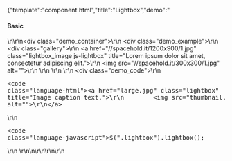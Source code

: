 {"template":"component.html","title":"Lightbox","demo":"<h4>Basic</h4>\n\r\n<div class=\"demo_container\">\r\n  <div class=\"demo_example\">\r\n    <div class=\"gallery\">\r\n      <a href=\"//spacehold.it/1200x900/1.jpg\" class=\"lightbox_image js-lightbox\" title=\"Lorem ipsum dolor sit amet, consectetur adipiscing elit.\">\r\n        <img src=\"//spacehold.it/300x300/1.jpg\" alt=\"\">\r\n      </a>\r\n    </div>\r\n  </div>\r\n  <div class=\"demo_code\">\r\n    <pre><code class=\"language-html\">&lt;a href=&quot;large.jpg&quot; class=&quot;lightbox&quot; title=&quot;Image caption text.&quot;&gt;\r\n&Tab;&lt;img src=&quot;thumbnail.jpg&quot; alt=&quot;&quot;&gt;\r\n&lt;/a&gt;</code></pre>\r\n    <pre><code class=\"language-javascript\">$(\".lightbox\").lightbox();</code></pre>\r\n  </div>\r\n</div>\n\r\n<style>\r\n  .inline_content { width: 300px; overflow: hidden; padding: 0 20px; }\r\n  .inline_content h2 { margin-top: 20px; }\r\n\r\n  .fs-lightbox h3 { font-style: italic; font-size: 16px; margin: 0; padding: 5px 0; }\r\n\r\n  .fs-lightbox-mobile .inline_content,\r\n  .fs-lightbox-mobile .inline_content h3 { color: #fff; }\r\n</style>\r\n\r\n<script>\r\n  $(function() {\r\n    $.lightbox(\"defaults\", {\r\n      videoFormatter: {\r\n        \"viddler\": {\r\n          pattern: /(?:viddler\\.com\\/)((v\\/)|(\\/u\\/\\w\\/)|(embed\\/)|(watch\\?))\\??v?=?([^#\\&\\?\\/]*)/,\r\n          format: function formatViddler(parts) {\r\n            return '//www.viddler.com/embed/' + parts[6];\r\n          }\r\n        }\r\n      }\r\n    });\r\n\r\n    $(\".lightbox\").not(\".lightbox_format\").lightbox({\r\n    });\r\n\r\n    $(\".js-lightbox_format\").lightbox({\r\n      formatter: customFormat\r\n    });\r\n\r\n    $(\".js-lightbox_object\").click(launchObject);\r\n  });\r\n\r\n  function customFormat() {\r\n    return '<h3>' + this.attr(\"title\") + \"</h3>\";\r\n  }\r\n\r\n  function launchObject() {\r\n    $.lightbox( $('<div class=\"inline_content\"><h2>More Content!</h2><p>This was created by jQuery and loaded into the new Lightbox instance.</p></div>'), {\r\n      mobile: true,\r\n      theme: $(\".js-theme_select\").val()\r\n    });\r\n  }\r\n</script>\r\n\r\n<h4>Gallery</h4>\n\n<!-- START: FIRSTDEMO -->\n\n<style>\n  .gallery { margin: 20px 0; overflow: hidden; }\n\n  .lightbox_image { display: block; float: left; margin: 0 2% 10px 0; width: 31.3333%; max-width: 150px; }\n  .lightbox_image img { display: block; width: 100%; }\n\n  .no-touch .lightbox_image:hover {\n    box-shadow: 0 0 5px rgba(0, 0, 0, 0.1);\n  }\n</style>\n\n<div class=\"demo_container\">\r\n  <div class=\"demo_example\">\r\n    <div class=\"gallery\">\r\n      <a href=\"//spacehold.it/1200x900/1.jpg\" class=\"lightbox_image js-lightbox\" data-lightbox-gallery=\"image_gallery\" title=\"Curabitur blandit tempus porttitor.\">\r\n          <img src=\"//spacehold.it/300x300/1.jpg\" alt=\"\">\r\n      </a>\n      <a href=\"//spacehold.it/900x1200/2.jpg\" class=\"lightbox_image js-lightbox\" data-lightbox-gallery=\"image_gallery\" title=\"Lorem ipsum dolor sit amet, consectetur adipiscing elit.\">\r\n          <img src=\"//spacehold.it/300x300/2.jpg\" alt=\"\">\r\n      </a>\r\n      <a href=\"//spacehold.it/1200x900/3.jpg\" class=\"lightbox_image js-lightbox\" data-lightbox-gallery=\"image_gallery\" title=\"Fusce dapibus, tellus ac cursus commodo, tortor mauris condimentum nibh, ut fermentum massa justo sit amet risus.\">\r\n          <img src=\"//spacehold.it/300x300/3.jpg\" alt=\"\">\r\n      </a>\n\n      <!-- <a href=\"//www.youtube.com/embed/zsJpUCWfyPE?rel=0&autoplay=1&fs=1\" class=\"button lightbox\" data-lightbox-gallery=\"image_gallery\" title=\"Sed posuere consectetur est at lobortis.\">\n        YouTube Video\n      </a> -->\n    </div>\r\n  </div>\r\n  <div class=\"demo_code\">\r\n    <pre><code class=\"language-html\">&lt;a href=&quot;large_1.jpg&quot; class=&quot;lightbox&quot; data-lightbox-gallery=&quot;gallery_name&quot; title=&quot;Image caption text.&quot;&gt;\r\n&Tab;&lt;img src=&quot;thumbnail_1.jpg&quot; alt=&quot;&quot;&gt;\r\n&lt;/a&gt;\r\n&lt;a href=&quot;large_2.jpg&quot; class=&quot;lightbox&quot; data-lightbox-gallery=&quot;gallery_name&quot; title=&quot;Image caption text.&quot;&gt;\r\n&Tab;&lt;img src=&quot;thumbnail_2.jpg&quot; alt=&quot;&quot;&gt;\r\n&lt;/a&gt;\r\n&lt;a href=&quot;large_3.jpg&quot; class=&quot;lightbox&quot; data-lightbox-gallery=&quot;gallery_name&quot; title=&quot;Image caption text.&quot;&gt;\r\n&Tab;&lt;img src=&quot;thumbnail_3.jpg&quot; alt=&quot;&quot;&gt;\r\n&lt;/a&gt;</code></pre>\r\n    <pre><code class=\"language-javascript\">$(\".lightbox\").lightbox();</code></pre>\r\n  </div>\r\n</div>\n\n<!-- END: FIRSTDEMO -->\n\r\n<h4>Thumbnails</h4>\r\n<div class=\"demo_container\">\r\n  <div class=\"demo_example\">\r\n    <div class=\"gallery\">\r\n      <a href=\"//spacehold.it/1200x900/1.jpg\" class=\"button js-lightbox\" data-lightbox-gallery=\"thumbnail_gallery\" title=\"Curabitur blandit tempus porttitor.\" data-lightbox-thumbnail=\"//spacehold.it/300x300/1.jpg\" data-lightbox-options='{\"thumbnails\":true}'>\r\n          Thumbnail Gallery\r\n      </a>\r\n      <a href=\"//spacehold.it/1200x900/1.jpg\" class=\"button js-lightbox\" data-lightbox-gallery=\"mobile_thumbnail_gallery\" title=\"Curabitur blandit tempus porttitor.\" data-lightbox-thumbnail=\"//spacehold.it/300x300/1.jpg\" data-lightbox-options='{\"thumbnails\":true,\"mobile\":true}'>\r\n          Mobile Thumbnail Gallery\r\n      </a>\r\n    </div>\r\n    <div style=\"display: none;\">\r\n      <a href=\"//spacehold.it/900x1200/2.jpg\" class=\"lightbox_image js-lightbox\" data-lightbox-gallery=\"thumbnail_gallery\" title=\"Lorem ipsum dolor sit amet, consectetur adipiscing elit.\" data-lightbox-options='{\"thumbnails\":true}'>\r\n          <img src=\"//spacehold.it/300x200/2.jpg\" alt=\"\">\r\n      </a>\r\n      <a href=\"//spacehold.it/1200x900/3.jpg\" class=\"lightbox_image js-lightbox\" data-lightbox-gallery=\"thumbnail_gallery\" title=\"Fusce dapibus, tellus ac cursus commodo, tortor mauris condimentum nibh, ut fermentum massa justo sit amet risus.\" data-lightbox-options='{\"thumbnails\":true}'>\r\n          <img src=\"//spacehold.it/200x300/3.jpg\" alt=\"\">\r\n      </a>\r\n      <a href=\"//spacehold.it/900x1200/4.jpg\" class=\"lightbox_image js-lightbox\" data-lightbox-gallery=\"thumbnail_gallery\" title=\"Sed posuere consectetur est at lobortis.\" data-lightbox-options='{\"thumbnails\":true}'>\r\n          <img src=\"//spacehold.it/300x300/4.jpg\" alt=\"\">\r\n      </a>\r\n      <a href=\"//spacehold.it/1200x900/5.jpg\" class=\"lightbox_image js-lightbox\" data-lightbox-gallery=\"thumbnail_gallery\" title=\"Nulla vitae elit libero, a pharetra augue.\" data-lightbox-options='{\"thumbnails\":true}'>\r\n          <img src=\"//spacehold.it/300x200/5.jpg\" alt=\"\">\r\n      </a>\r\n      <a href=\"//spacehold.it/900x1200/6.jpg\" class=\"lightbox_image js-lightbox\" data-lightbox-gallery=\"thumbnail_gallery\" title=\"Nullam quis risus eget urna mollis ornare vel eu leo.\" data-lightbox-options='{\"thumbnails\":true}'>\r\n          <img src=\"//spacehold.it/200x300/6.jpg\" alt=\"\">\r\n      </a>\r\n      <a href=\"//spacehold.it/1200x900/7.jpg\" class=\"lightbox_image js-lightbox\" data-lightbox-gallery=\"thumbnail_gallery\" title=\"Aenean lacinia bibendum nulla sed consectetur.\" data-lightbox-options='{\"thumbnails\":true}'>\r\n          <img src=\"//spacehold.it/300x300/7.jpg\" alt=\"\">\r\n      </a>\r\n      <a href=\"//spacehold.it/900x1200/8.jpg\" class=\"lightbox_image js-lightbox\" data-lightbox-gallery=\"thumbnail_gallery\" title=\"Sed posuere consectetur est at lobortis.\" data-lightbox-options='{\"thumbnails\":true}'>\r\n          <img src=\"//spacehold.it/300x200/8.jpg\" alt=\"\">\r\n      </a>\r\n      <a href=\"//spacehold.it/1200x900/9.jpg\" class=\"lightbox_image js-lightbox\" data-lightbox-gallery=\"thumbnail_gallery\" title=\"Praesent commodo cursus magna, vel scelerisque nisl consectetur et.\" data-lightbox-options='{\"thumbnails\":true}'>\r\n          <img src=\"//spacehold.it/200x300/9.jpg\" alt=\"\">\r\n      </a>\r\n      <a href=\"//spacehold.it/900x1200/10.jpg\" class=\"lightbox_image js-lightbox\" data-lightbox-gallery=\"thumbnail_gallery\" title=\"Nullam quis risus eget urna mollis ornare vel eu leo.\" data-lightbox-options='{\"thumbnails\":true}'>\r\n          <img src=\"//spacehold.it/300x300/10.jpg\" alt=\"\">\r\n      </a>\r\n    </div>\r\n    <div style=\"display: none;\">\r\n      <a href=\"//spacehold.it/1200x900/2.jpg\" class=\"lightbox_image js-lightbox\" data-lightbox-gallery=\"mobile_thumbnail_gallery\" title=\"Lorem ipsum dolor sit amet, consectetur adipiscing elit.\" data-lightbox-options='{\"thumbnails\":true}'>\r\n          <img src=\"//spacehold.it/300x200/2.jpg\" alt=\"\">\r\n      </a>\r\n      <a href=\"//spacehold.it/900x1200/3.jpg\" class=\"lightbox_image js-lightbox\" data-lightbox-gallery=\"mobile_thumbnail_gallery\" title=\"Fusce dapibus, tellus ac cursus commodo, tortor mauris condimentum nibh, ut fermentum massa justo sit amet risus.\" data-lightbox-options='{\"thumbnails\":true}'>\r\n          <img src=\"//spacehold.it/200x300/3.jpg\" alt=\"\">\r\n      </a>\r\n      <a href=\"//spacehold.it/1200x900/4.jpg\" class=\"lightbox_image js-lightbox\" data-lightbox-gallery=\"mobile_thumbnail_gallery\" title=\"Sed posuere consectetur est at lobortis.\" data-lightbox-options='{\"thumbnails\":true}'>\r\n          <img src=\"//spacehold.it/300x300/4.jpg\" alt=\"\">\r\n      </a>\r\n      <a href=\"//spacehold.it/900x1200/5.jpg\" class=\"lightbox_image js-lightbox\" data-lightbox-gallery=\"mobile_thumbnail_gallery\" title=\"Nulla vitae elit libero, a pharetra augue.\" data-lightbox-options='{\"thumbnails\":true}'>\r\n          <img src=\"//spacehold.it/300x200/5.jpg\" alt=\"\">\r\n      </a>\r\n      <a href=\"//spacehold.it/1200x900/6.jpg\" class=\"lightbox_image js-lightbox\" data-lightbox-gallery=\"mobile_thumbnail_gallery\" title=\"Nullam quis risus eget urna mollis ornare vel eu leo.\" data-lightbox-options='{\"thumbnails\":true}'>\r\n          <img src=\"//spacehold.it/200x300/6.jpg\" alt=\"\">\r\n      </a>\r\n      <a href=\"//spacehold.it/900x1200/7.jpg\" class=\"lightbox_image js-lightbox\" data-lightbox-gallery=\"mobile_thumbnail_gallery\" title=\"Aenean lacinia bibendum nulla sed consectetur.\" data-lightbox-options='{\"thumbnails\":true}'>\r\n          <img src=\"//spacehold.it/300x300/7.jpg\" alt=\"\">\r\n      </a>\r\n      <a href=\"//spacehold.it/1200x900/8.jpg\" class=\"lightbox_image js-lightbox\" data-lightbox-gallery=\"mobile_thumbnail_gallery\" title=\"Sed posuere consectetur est at lobortis.\" data-lightbox-options='{\"thumbnails\":true}'>\r\n          <img src=\"//spacehold.it/300x200/8.jpg\" alt=\"\">\r\n      </a>\r\n      <a href=\"//spacehold.it/900x1200/9.jpg\" class=\"lightbox_image js-lightbox\" data-lightbox-gallery=\"mobile_thumbnail_gallery\" title=\"Praesent commodo cursus magna, vel scelerisque nisl consectetur et.\" data-lightbox-options='{\"thumbnails\":true}'>\r\n          <img src=\"//spacehold.it/200x300/9.jpg\" alt=\"\">\r\n      </a>\r\n      <a href=\"//spacehold.it/1200x900/10.jpg\" class=\"lightbox_image js-lightbox\" data-lightbox-gallery=\"mobile_thumbnail_gallery\" title=\"Nullam quis risus eget urna mollis ornare vel eu leo.\" data-lightbox-options='{\"thumbnails\":true}'>\r\n          <img src=\"//spacehold.it/300x300/10.jpg\" alt=\"\">\r\n      </a>\r\n    </div>\r\n  </div>\r\n  <div class=\"demo_code\">\r\n    <pre><code class=\"language-html\">&lt;a href=&quot;large_1.jpg&quot; class=&quot;lightbox&quot; data-lightbox-gallery=&quot;gallery_name&quot; title=&quot;Image caption text.&quot;&gt;\r\n&Tab;&lt;img src=&quot;thumbnail_1.jpg&quot; alt=&quot;&quot;&gt;\r\n&lt;/a&gt;\r\n&lt;a href=&quot;large_2.jpg&quot; class=&quot;lightbox&quot; data-lightbox-gallery=&quot;gallery_name&quot; title=&quot;Image caption text.&quot;&gt;\r\n&Tab;&lt;img src=&quot;thumbnail_2.jpg&quot; alt=&quot;&quot;&gt;\r\n&lt;/a&gt;\r\n&lt;a href=&quot;large_3.jpg&quot; class=&quot;lightbox&quot; data-lightbox-gallery=&quot;gallery_name&quot; title=&quot;Image caption text.&quot;&gt;\r\n&Tab;&lt;img src=&quot;thumbnail_3.jpg&quot; alt=&quot;&quot;&gt;\r\n&lt;/a&gt;</code></pre>\r\n    <pre><code class=\"language-javascript\">$(\".lightbox\").lightbox({\r\n  thumbnails: true\r\n});</code></pre>\r\n  </div>\r\n</div>\r\n\r\n<h4>YouTube &amp; Vimeo Videos</h4>\r\n<div class=\"demo_container\">\r\n  <div class=\"demo_example\">\r\n    <div class=\"gallery\">\r\n      <a href=\"//www.youtube.com/embed/zsJpUCWfyPE?rel=0&autoplay=1&fs=1\" class=\"button lightbox\" data-lightbox-gallery=\"video_gallery\" title=\"Sed posuere consectetur est at lobortis.\">\r\n        YouTube Video\r\n      </a>\r\n        <a href=\"//player.vimeo.com/video/15091562?title=0&byline=0&portrait=0&autoplay=1&badge=0\" class=\"button lightbox\" data-lightbox-gallery=\"video_gallery\" title=\"Integer posuere erat a ante venenatis dapibus posuere velit aliquet.\">\r\n        Vimeo Video\r\n      </a>\r\n      <a href=\"//www.viddler.com/embed/7c1804e8/?f=1&player=full&secret=30641456\" class=\"button lightbox\" data-lightbox-gallery=\"video_gallery\" title=\"Maecenas faucibus mollis interdum.\">\r\n        Viddler Video (Custom Formatter)\r\n      </a>\r\n    </div>\r\n  </div>\r\n  <div class=\"demo_code\">\r\n    <pre><code class=\"language-html\">&lt;a href=&quot;//www.youtube.com/embed/XXXXX?rel=0&autoplay=1&fs=1&quot; class=&quot;lightbox&quot; data-lightbox-gallery=&quot;gallery_name&quot; title=&quot;Image caption text.&quot;&gt;\r\n&Tab;&lt;img src=&quot;youtube.jpg&quot; alt=&quot;&quot;&gt;\r\n&lt;/a&gt;\r\n&lt;a href=&quot;//player.vimeo.com/video/XXXXX?title=0&byline=0&portrait=0&autoplay=1&badge=0&quot; class=&quot;lightbox&quot; data-lightbox-gallery=&quot;gallery_name&quot; title=&quot;Image caption text.&quot;&gt;\r\n&Tab;&lt;img src=&quot;vimeo.jpg&quot; alt=&quot;&quot;&gt;\r\n&lt;/a&gt;\r\n&lt;a href=&quot;//www.viddler.com/embed/XXXXX/?f=1&player=full&secret=XXXXX&quot; class=&quot;lightbox&quot; data-lightbox-gallery=&quot;gallery_name&quot; title=&quot;Image caption text.&quot;&gt;\r\n&Tab;&lt;img src=&quot;viddler.jpg&quot; alt=&quot;&quot;&gt;\r\n&lt;/a&gt;</code></pre>\r\n    <pre><code class=\"language-javascript\">$(\".lightbox\").lightbox({\r\n  videoFormatter: {\r\n    \"viddler\": {\r\n      pattern: /(?:viddler\\.com\\/)((v\\/)|(\\/u\\/\\w\\/)|(embed\\/)|(watch\\?))\\??v?=?([^#\\&\\?\\/]*)/,\r\n      format: function formatViddler(parts) {\r\n        return '//www.viddler.com/embed/' + parts[6];\r\n      }\r\n    }\r\n  }\r\n});</code></pre>\r\n  </div>\r\n</div>\r\n\r\n<h4>Mobile</h4>\r\n<div class=\"demo_container\">\r\n  <div class=\"demo_example\">\r\n    <div class=\"gallery\">\r\n      <a href=\"//spacehold.it/1200x900/1.jpg\" class=\"lightbox_image js-lightbox\" data-lightbox-gallery=\"gallery_mobile\" data-lightbox-options='{\"mobile\":true}' title=\"\">\r\n        <img src=\"//spacehold.it/300x300/1.jpg\" alt=\"\">\r\n      </a>\r\n      <a href=\"//spacehold.it/900x1200/2.jpg\" class=\"lightbox_image js-lightbox\" data-lightbox-gallery=\"gallery_mobile\" data-lightbox-options='{\"mobile\":true}' title=\"Lorem ipsum dolor sit amet, consectetur adipiscing elit.\">\r\n          <img src=\"//spacehold.it/300x300/2.jpg\" alt=\"\">\r\n      </a>\r\n      <a href=\"//spacehold.it/1200x900/3.jpg\" class=\"lightbox_image js-lightbox\" data-lightbox-gallery=\"gallery_mobile\" data-lightbox-options='{\"mobile\":true}' title=\"Fusce dapibus, tellus ac cursus commodo, tortor mauris condimentum nibh, ut fermentum massa justo sit amet risus.\">\r\n          <img src=\"//spacehold.it/300x300/3.jpg\" alt=\"\">\r\n      </a>\r\n    </div>\r\n  </div>\r\n  <div class=\"demo_code\">\r\n    <pre><code class=\"language-html\">&lt;a href=&quot;large_1.jpg&quot; class=&quot;lightbox&quot; title=&quot;Image caption text.&quot;&gt;\r\n&Tab;&lt;img src=&quot;thumbnail_1.jpg&quot; alt=&quot;&quot;&gt;\r\n&lt;/a&gt;</code></pre>\r\n    <pre><code class=\"language-javascript\">$(\".lightbox\").lightbox({\r\n  mobile: true\r\n});</code></pre>\r\n  </div>\r\n</div>\n\n<h4>Mobile without Viewer</h4>\n<div class=\"demo_container\">\n  <div class=\"demo_example\">\n    <div class=\"gallery\">\n      <a href=\"//spacehold.it/1200x900/1.jpg\" class=\"lightbox_image js-lightbox\" data-lightbox-gallery=\"gallery_mobile\" data-lightbox-options='{\"mobile\":true,\"viewer\":false}' title=\"\">\n        <img src=\"//spacehold.it/300x300/1.jpg\" alt=\"\">\n      </a>\n      <a href=\"//spacehold.it/900x1200/2.jpg\" class=\"lightbox_image js-lightbox\" data-lightbox-gallery=\"gallery_mobile\" data-lightbox-options='{\"mobile\":true,\"viewer\":false}' title=\"Lorem ipsum dolor sit amet, consectetur adipiscing elit.\">\n          <img src=\"//spacehold.it/300x300/2.jpg\" alt=\"\">\n      </a>\n      <a href=\"//spacehold.it/1200x900/3.jpg\" class=\"lightbox_image js-lightbox\" data-lightbox-gallery=\"gallery_mobile\" data-lightbox-options='{\"mobile\":true,\"viewer\":false}' title=\"Fusce dapibus, tellus ac cursus commodo, tortor mauris condimentum nibh, ut fermentum massa justo sit amet risus.\">\n          <img src=\"//spacehold.it/300x300/3.jpg\" alt=\"\">\n      </a>\n    </div>\n  </div>\n  <div class=\"demo_code\">\n    <pre><code class=\"language-html\">&lt;a href=&quot;large_1.jpg&quot; class=&quot;lightbox&quot; title=&quot;Image caption text.&quot;&gt;\n&Tab;&lt;img src=&quot;thumbnail_1.jpg&quot; alt=&quot;&quot;&gt;\n&lt;/a&gt;</code></pre>\n    <pre><code class=\"language-javascript\">$(\".lightbox\").lightbox({\n  mobile: true,\n  viewer: false\n});</code></pre>\n  </div>\n</div>\n\r\n<h4>Fixed Positioning (desktop only)</h4>\n<div class=\"demo_container\">\r\n  <div class=\"demo_example\">\r\n    <div class=\"gallery\">\r\n      <a href=\"//spacehold.it/1200x900/1.jpg\" class=\"lightbox_image js-lightbox\" data-lightbox-gallery=\"gallery_fixed\" data-lightbox-options='{\"fixed\":true}' title=\"Curabitur blandit tempus porttitor.\">\r\n          <img src=\"//spacehold.it/300x300/1.jpg\" alt=\"\">\r\n      </a>\r\n      <a href=\"//spacehold.it/900x1200/2.jpg\" class=\"lightbox_image js-lightbox\" data-lightbox-gallery=\"gallery_fixed\" data-lightbox-options='{\"fixed\":true}' title=\"Lorem ipsum dolor sit amet, consectetur adipiscing elit.\">\r\n          <img src=\"//spacehold.it/300x300/2.jpg\" alt=\"\">\r\n      </a>\r\n      <a href=\"//spacehold.it/1200x900/3.jpg\" class=\"lightbox_image js-lightbox\" data-lightbox-gallery=\"gallery_fixed\" data-lightbox-options='{\"fixed\":true}' title=\"Fusce dapibus, tellus ac cursus commodo, tortor mauris condimentum nibh, ut fermentum massa justo sit amet risus.\">\r\n          <img src=\"//spacehold.it/300x300/3.jpg\" alt=\"\">\r\n      </a>\r\n    </div>\r\n  </div>\r\n  <div class=\"demo_code\">\r\n    <pre><code class=\"language-html\">&lt;a href=&quot;large.jpg&quot; class=&quot;lightbox&quot; title=&quot;Image caption text.&quot;&gt;\r\n&Tab;&lt;img src=&quot;thumbnail.jpg&quot; alt=&quot;&quot;&gt;\r\n&lt;/a&gt;</code></pre>\r\n    <pre><code class=\"language-javascript\">$(\".lightbox\").lightbox({\r\n  fixed: true\r\n});</code></pre>\r\n  </div>\r\n</div>\r\n\r\n<h4>Top Positioning (desktop only)</h4>\n<div class=\"demo_container\">\r\n  <div class=\"demo_example\">\r\n    <div class=\"gallery\">\r\n      <a href=\"//spacehold.it/1200x900/1.jpg\" class=\"lightbox_image js-lightbox\" data-lightbox-gallery=\"gallery_top\" data-lightbox-options='{\"top\":25}' title=\"Curabitur blandit tempus porttitor.\">\r\n        <img src=\"//spacehold.it/300x300/1.jpg\" alt=\"\">\r\n      </a>\r\n      <a href=\"//spacehold.it/900x1200/2.jpg\" class=\"lightbox_image js-lightbox\" data-lightbox-gallery=\"gallery_top\" data-lightbox-options='{\"top\":25}' title=\"Lorem ipsum dolor sit amet, consectetur adipiscing elit.\">\r\n          <img src=\"//spacehold.it/300x300/2.jpg\" alt=\"\">\r\n      </a>\r\n      <a href=\"//spacehold.it/1200x900/3.jpg\" class=\"lightbox_image js-lightbox\" data-lightbox-gallery=\"gallery_top\" data-lightbox-options='{\"top\":25}' title=\"Fusce dapibus, tellus ac cursus commodo, tortor mauris condimentum nibh, ut fermentum massa justo sit amet risus.\">\r\n          <img src=\"//spacehold.it/300x300/3.jpg\" alt=\"\">\r\n      </a>\r\n    </div>\r\n  </div>\r\n  <div class=\"demo_code\">\r\n    <pre><code class=\"language-html\">&lt;a href=&quot;large.jpg&quot; class=&quot;lightbox&quot; title=&quot;Image caption text.&quot;&gt;\r\n&Tab;&lt;img src=&quot;thumbnail.jpg&quot; alt=&quot;&quot;&gt;\r\n&lt;/a&gt;</code></pre>\r\n    <pre><code class=\"language-javascript\">$(\".lightbox\").lightbox({\r\n  top: 25\r\n});</code></pre>\r\n  </div>\r\n</div>\r\n\r\n<h4>In-Line Content</h4>\r\n<div class=\"demo_container\">\r\n  <div class=\"demo_example\">\r\n    <div class=\"gallery\">\r\n      <a href=\"#hidden_content\" class=\"button js-lightbox\">Show Hidden Content</a>\r\n    </div>\r\n    <div id=\"hidden_content\" style=\"display: none;\">\r\n      <div class=\"inline_content\">\r\n        <h2>Some Content!</h2>\r\n        <p>This was hidden on the page and loaded into the new Lightbox instance.</p>\r\n        <label>\r\n          <input type=\"checkbox\" class=\"\"> Testing a checkbox\r\n        </label>\r\n      </div>\r\n    </div>\r\n    <script>\r\n      $(function() {\r\n        $(\"input[type=checkbox], input[type=radio]\").checkbox();\r\n      });\r\n    </script>\r\n  </div>\r\n  <div class=\"demo_code\">\r\n    <pre><code class=\"language-html\">&lt;a href=&quot;#hidden_content&quot; class=&quot;lightbox&quot;\r\n&Tab;Open Hidden Content\r\n&lt;/a&gt;\r\n&lt;div id=&quot;hidden_content&quot; style=&quot;display: none;&quot;&gt;\r\n&Tab;&lt;div class=&quot;inline_content&quot;&gt;\r\n&Tab;&Tab;&lt;h2&gt;Inline Content!&lt;/h2&gt;\r\n&Tab;&lt;/div&gt;\r\n&lt;/div&gt;</code></pre>\r\n    <pre><code class=\"language-javascript\">$(\".lightbox\").lightbox();</code></pre>\r\n  </div>\r\n</div>\r\n\r\n<h4>jQuery Objects</h4>\r\n<div class=\"demo_container\">\r\n  <div class=\"demo_example\">\r\n    <div class=\"gallery\">\r\n      <button class=\"button js-lightbox_object\">Show jQuery Object</button>\r\n    </div>\r\n  </div>\r\n  <div class=\"demo_code\">\r\n    <pre><code class=\"language-html\">&lt;a href=&quot;#&quot; class=&quot;launch_lightbox&quot;\r\n&Tab;Open jQuery Content\r\n&lt;/a&gt;</code></pre>\r\n    <pre><code class=\"language-javascript\">$(\".launch_lightbox\").click(launchLightbox);\r\n\r\nfunction launchLightbox() {\r\n  var $content = $('<div class=\"inline_content\"><h2>More Content!</h2></div>');\r\n\r\n  $.lightbox( $content );\r\n}</code></pre>\r\n  </div>\r\n</div>\r\n\r\n<h4>iFrame</h4>\r\n<div class=\"demo_container\">\r\n  <div class=\"demo_example\">\r\n    <div class=\"gallery\">\r\n      <a href=\"https://www.nasa.gov/\" class=\"button js-lightbox\" data-lightbox-options='{\"maxHeight\":600,\"maxWidth\":600}'>View NASA.gov</a>\r\n    </div>\r\n  </div>\r\n  <div class=\"demo_code\">\r\n    <pre><code class=\"language-html\">&lt;a href=&quot;http://example.com&quot; class=&quot;lightbox&quot;&gt;\r\n&Tab;Example.com\r\n&lt;/a&gt;</code></pre>\r\n    <pre><code class=\"language-javascript\">$(\".lightbox\").lightbox();</code></pre>\r\n  </div>\r\n</div>\r\n\r\n\r\n<h4>Sizing (desktop only)</h4>\n<div class=\"demo_container\">\r\n  <div class=\"demo_example\">\r\n    <div class=\"gallery\">\r\n      <a href=\"https://www.nasa.gov/\" class=\"button js-lightbox\" data-lightbox-height=\"500\" data-lightbox-width=\"500\">View NASA.gov</a>\r\n    </div>\r\n  </div>\r\n  <div class=\"demo_code\">\r\n    <pre><code class=\"language-html\">&lt;a href=&quot;http://example.com&quot; class=&quot;lightbox&quot;  data-lightbox-height=&quot;500&quot; data-lightbox-width=&quot;500&quot;&gt;\r\n&Tab;Example.com\r\n&lt;/a&gt;</code></pre>\r\n    <pre><code class=\"language-javascript\">$(\".lightbox\").lightbox();</code></pre>\r\n  </div>\r\n</div>\r\n\r\n<h4>Caption Formating</h4>\r\n<div class=\"demo_container\">\r\n  <div class=\"demo_example\">\r\n    <div class=\"gallery\">\r\n      <a href=\"//spacehold.it/1200x900/1.jpg\" class=\"lightbox_image js-lightbox_format\" title=\"Curabitur blandit tempus porttitor.\">\r\n          <img src=\"//spacehold.it/300x300/1.jpg\" alt=\"\">\r\n      </a>\r\n    </div>\r\n  </div>\r\n  <div class=\"demo_code\">\r\n    <pre><code class=\"language-html\">&lt;a href=&quot;large.jpg&quot; class=&quot;lightbox&quot; title=&quot;Image caption text.&quot;&gt;\r\n&Tab;&lt;img src=&quot;thumbnail.jpg&quot; alt=&quot;&quot;&gt;\r\n&lt;/a&gt;</code></pre>\r\n    <pre><code class=\"language-javascript\">$(\".lightbox\").lightbox({\r\n  formatter: formatLightboxCaption\r\n});\r\n\r\nfunction formatLightboxCaption() {\r\n  return \"&lt;h3&gt;\" + $(this).attr(\"title\") + \"&lt;/h3&gt;\";\r\n}</code></pre>\r\n  </div>\r\n</div>\r\n\r\n<!-- <h4>Retina Support</h4>\n<div class=\"demo_container\">\r\n  <div class=\"demo_example\">\r\n    <div class=\"gallery\">\r\n      <a href=\"//spacehold.it/2400x1800/4.jpg\" class=\"lightbox_image js-lightbox\" data-lightbox-options='{\"retina\":true}' title=\"By Apollo 15 astronaut.Bubba73 at en.wikipedia [Public domain], from Wikimedia Commons\">\r\n        <img src=\"//spacehold.it/600x600/4.jpg\" alt=\"\">\r\n      </a>\r\n    </div>\r\n  </div>\r\n  <div class=\"demo_code\">\r\n    <pre><code class=\"language-html\">&lt;a href=&quot;large-2x.jpg&quot; class=&quot;lightbox&quot; title=&quot;Image caption text.&quot;&gt;\r\n&Tab;&lt;img src=&quot;thumbnail-2x.jpg&quot; alt=&quot;&quot;&gt;\r\n&lt;/a&gt;</code></pre>\r\n    <pre><code class=\"language-javascript\">$(\".lightbox\").lightbox({\r\n  retina: true\r\n});</code></pre>\r\n  </div>\r\n</div> -->\n\r\n<h4>No Theme</h4>\r\n<div class=\"demo_container\">\r\n  <div class=\"demo_example\">\r\n    <div class=\"gallery\">\r\n      <a href=\"//spacehold.it/1200x900/1.jpg\" class=\"lightbox_image js-lightbox\" data-lightbox-gallery=\"image_gallery_2\" title=\"Curabitur blandit tempus porttitor.\" data-lightbox-options='{\"theme\":\"\"}'>\r\n          <img src=\"//spacehold.it/300x300/1.jpg\" alt=\"\">\r\n      </a>\r\n      <a href=\"//spacehold.it/900x1200/2.jpg\" class=\"lightbox_image js-lightbox\" data-lightbox-gallery=\"image_gallery_2\" title=\"Lorem ipsum dolor sit amet, consectetur adipiscing elit.\" data-lightbox-options='{\"theme\":\"\"}'>\r\n          <img src=\"//spacehold.it/300x300/2.jpg\" alt=\"\">\r\n      </a>\r\n      <a href=\"//spacehold.it/1200x900/3.jpg\" class=\"lightbox_image js-lightbox\" data-lightbox-gallery=\"image_gallery_2\" title=\"Fusce dapibus, tellus ac cursus commodo, tortor mauris condimentum nibh, ut fermentum massa justo sit amet risus.\" data-lightbox-options='{\"theme\":\"\"}'>\r\n          <img src=\"//spacehold.it/300x300/3.jpg\" alt=\"\">\r\n      </a>\r\n    </div>\r\n  </div>\r\n  <div class=\"demo_code\">\r\n    <pre><code class=\"language-html\">&lt;a href=&quot;large.jpg&quot; class=&quot;lightbox&quot; title=&quot;Image caption text.&quot;&gt;\r\n&Tab;&lt;img src=&quot;thumbnail.jpg&quot; alt=&quot;&quot;&gt;\r\n&lt;/a&gt;</code></pre>\r\n    <pre><code class=\"language-javascript\">$(\".lightbox\").lightbox({\r\n  theme: \"\"\r\n});</code></pre>\r\n  </div>\r\n</div>\r\n","asset_root":"../","year":2017}

 #Lightbox Demo
<p class="back_link"><a href="https://formstone.it/components/lightbox">View Documentation</a></p>